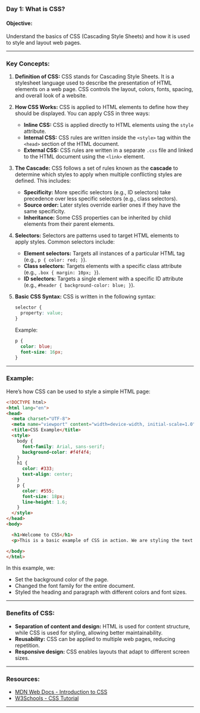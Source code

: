 ### Day 1: What is CSS?

#### **Objective:**
Understand the basics of CSS (Cascading Style Sheets) and how it is used to style and layout web pages.

---

### **Key Concepts:**

1. **Definition of CSS:**
   CSS stands for Cascading Style Sheets. It is a stylesheet language used to describe the presentation of HTML elements on a web page. CSS controls the layout, colors, fonts, spacing, and overall look of a website.

2. **How CSS Works:**
   CSS is applied to HTML elements to define how they should be displayed. You can apply CSS in three ways:
   - **Inline CSS:** CSS is applied directly to HTML elements using the `style` attribute.
   - **Internal CSS:** CSS rules are written inside the `<style>` tag within the `<head>` section of the HTML document.
   - **External CSS:** CSS rules are written in a separate `.css` file and linked to the HTML document using the `<link>` element.

3. **The Cascade:**
   CSS follows a set of rules known as the **cascade** to determine which styles to apply when multiple conflicting styles are defined. This includes:
   - **Specificity:** More specific selectors (e.g., ID selectors) take precedence over less specific selectors (e.g., class selectors).
   - **Source order:** Later styles override earlier ones if they have the same specificity.
   - **Inheritance:** Some CSS properties can be inherited by child elements from their parent elements.

4. **Selectors:**
   Selectors are patterns used to target HTML elements to apply styles. Common selectors include:
   - **Element selectors:** Targets all instances of a particular HTML tag (e.g., `p { color: red; }`).
   - **Class selectors:** Targets elements with a specific class attribute (e.g., `.box { margin: 10px; }`).
   - **ID selectors:** Targets a single element with a specific ID attribute (e.g., `#header { background-color: blue; }`).

5. **Basic CSS Syntax:**
   CSS is written in the following syntax:

   ```css
   selector {
     property: value;
   }
   ```

   Example:

   ```css
   p {
     color: blue;
     font-size: 16px;
   }
   ```

---

### **Example:**

Here’s how CSS can be used to style a simple HTML page:

```html
<!DOCTYPE html>
<html lang="en">
<head>
  <meta charset="UTF-8">
  <meta name="viewport" content="width=device-width, initial-scale=1.0">
  <title>CSS Example</title>
  <style>
    body {
      font-family: Arial, sans-serif;
      background-color: #f4f4f4;
    }
    h1 {
      color: #333;
      text-align: center;
    }
    p {
      color: #555;
      font-size: 18px;
      line-height: 1.6;
    }
  </style>
</head>
<body>

  <h1>Welcome to CSS</h1>
  <p>This is a basic example of CSS in action. We are styling the text and background of this webpage using CSS.</p>

</body>
</html>
```

In this example, we:
- Set the background color of the page.
- Changed the font family for the entire document.
- Styled the heading and paragraph with different colors and font sizes.

---

### **Benefits of CSS:**
- **Separation of content and design:** HTML is used for content structure, while CSS is used for styling, allowing better maintainability.
- **Reusability:** CSS can be applied to multiple web pages, reducing repetition.
- **Responsive design:** CSS enables layouts that adapt to different screen sizes.

---

### **Resources:**
- [MDN Web Docs - Introduction to CSS](https://developer.mozilla.org/en-US/docs/Learn/CSS/First_steps/What_is_CSS)
- [W3Schools - CSS Tutorial](https://www.w3schools.com/css/)

---

